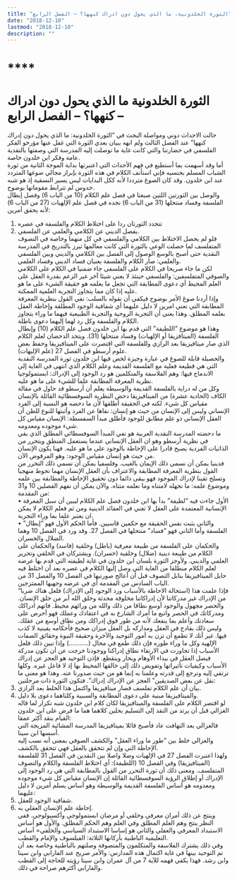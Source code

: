 ```yaml
---
title: "الثورة الخلدونية، ما الذي يحول دون ادراك كنهها؟ – الفصل الرابع"
date: "2018-12-10"
lastmod: "2018-12-10"
description: ""
---
```

# ****

# **الثورة الخلدونية ما الذي يحول دون ادراك كنهها؟ – الفصل الرابع –**

حالت الاحداث دوني ومواصلة البحث في “الثورة الخلدونية: ما الذي يحول دون إدراك كنهها” عند الفصل الثالث ولم انهه ببيان بعدي الثورة التي غفل عنها مؤرخو الفكر الفلسفي في حضارتنا والتي كانت غاية ما توصلت إليه المدرسة التي وصفتها بالنقدية عامة وفكر ابن خلدون خاصة.  
أما وقد أسهمت بما أستطيع في فهم الأحداث التي اعتبرتها بداية الموجة الثانية من ثورة الشباب المسلم بجنسيه فإني استأنف الكلام في هذه الثورة بإبراز مجالي صوغها المتردد عند ابن خلدون. وقد كان الصوغ مترددا لأنه ككل البدايات ليس يسير النسقية إذ هو شبه حدوس لم تترابط مقوماتها بوضوح.  
والوصل بين الثورتين اللتين صيغتا في فصل علم الكلام (10 من الباب 6) وفصل إبطال الفلسفة وفساد منتحلها (31 من الباب 6) نجده في فصل علم الإلهيات (27 من الباب 6) لأنه يحقق أمرين:  
1. تتحدد الثورتان ردا على اختلاط الكلام والفلسفة في عصره  
2. يفصل الديني عن الكلامي والعلمي عن الفلسفي.  
فلو لم يحصل الاختلاط بين الكلامي والفلسفي في كل منهما وخاصة في التصوف المتفلسف لما حصلت الوعي بالثورة التي كانت معالمها تبرز بالتدريج في المدرسة النقدية حتى أصبح بالوسع الوصول إلى الفصل بين الكلامي والديني وبين الفلسفي والعلمي: صار الكلام والفلسفة يعنيان فساد الديني وفساد العلمي.  
لكن ما جاء صريحا في الكلام على الفلسفي جاء ضمنيا في الكلام على الكلامي والصوفي المتفلسفين: والفلسفي حينئذ لا يعني شيئا آخر غير الزعم بقدرة العقل على العلم المحيط أي دعوى المطابقة التي تجعل ما يعلمه هو حقيقة الشيء على ما هو عليه إذا كان مما يتجاوز التجربة العلمية الممكنة.  
وإذا أردنا صوغ الأمر بوضوح فيكفي أن نقوله بالسلب: نفي القول بنظرية المعرفة المطابقة التي تعني امرين لا دليل عليهما أي شفافية الوجود المطلقة وإحاطة العقل بعلمه المطلق. وهذا يعني أن التجربة الروحية والتجربة الطبيعية فيهما ما وراء يتجاوز الكلام والفلسفة وكل رد لهما إليهما دعوى باطلة.  
وهذا هو موضوع “اللطيفة” التي قدم بها ابن خلدون فصل علم الكلام (10) وإبطال الفلسفة (الميتافزيقا أو الإلهيات) وفساد منتحلها (31). ويتحد الدحضان لعلم الكلام الذي صار ميتافيزيقا بعد الرازي وللفلسفة التي اقتصرت على الميتافيزيقا وحفظ بعض علوم أرسطو في الفصل 27 (علم الإليهات).  
والحصيلة قابلة للصوغ في عبارة وجيزة لخص فيها ابن خلدون ثورة المدرسة النقدية التي هي قطيعة فعلية مع الفلسفة القديمة وعلم الكلام الذي انتهى في الغاية إلى الاندماج فيها: وهم الفلاسفة والمتكلمين هو رد الوجود إلى الإدراك: ابستمولوجيا نظرية المعرفة المطابقة علما للشيء على ما هو عليه.  
وكل من له دراية بالفلسفة القديمة والوسيطة يعلم أن أرسطو قد حاول في مقالة الكاف (الحادية عشرة) من الميتافيزيقا دحض النظرية السوفسطائية القائلة بالإنسان مقياس كل شيء. لكنه في الحقيقة أطلقها لأن ما دحضه هو النسبة إلى الفرد الإنساني وليس إلى الإنسان من حيث هو إنسان: نفاها عن الفرد وأثبتها للنوع للظن أن العقل الإنساني ذو علم مطابق للوجود فأطلق مبدأ السفسطة: الإنسان مقياس كل شيء موجوده ومعدومه.  
ما دحضته المدرسة النقدية العربية هو نفي المبدأ السوفسطائي المطلق الذي بقي في نظرية أرسطو وهو ان العقل الإنساني عندما يستعمل المنطق ويتحرر من الذاتيات الفردية يصبح قادرا على الإحاطة بالوجود على ما هو عليه. فهنا يكون الإنسان من حيث هو إنسان مقياس الوجود: وهو المرفوض الآن.  
فدينيا يمكن أن نسمي ذلك الإيمان بالغيب. وفلسفيا يمكن أن نسمي ذلك التحرر من القول بنظرية المعرفة المطابقة والاعتراف بأن العقل الإنسان مهما تحوط منهجيا وتسلح تقينا لإدراك الموجود فهو يبقى دائما دون تحقيق الإحاطة والمطابقة بين علمه وموضوع علمه: ما نجهله لامتناه وما نعلمه متناه. والآن يمكن أن نفهم الفصلين 10 و31 من المقدمة:  
• الأول جاءت فيه “لطيفة” بدأ بها ابن خلدون فصل علم الكلام ليبين أن سبل المعرفة الإنسانية المعتمدة على العقل لا تغني في العقائد الدينية ومن ثم فعلم الكلام لا يمكن ان يعتبر علما بما وراء التجربة.  
• والثاني يثبت نفس الحقيقة مع حكمين قاسيين. فأما الحكم الأول فهو “إبطال” الفلسفة وأما الثاني فهو “فساد” منتحلها في الفصل 27. وقد ورد في الفصل 10 وهما الضلال والخسران.  
والحكمان على الفلسفة من طبيعة معرفية (باطل) وخلقية (فاسد) والحكمان على الكلام من طبيعة دينية (ضلال) وخلقية (خسران). ويشتركان في الخلقي وتحرير العلمي والديني. ولأوجز الثورة بلسان ابن خلدون في غاية لطيفته التي قدم بها عرضه لعلم الكلام منطلقا من الغاية التي وصل إليها الكلام في عصره بعد أن اختلط فيه حابل الميتافيزيقا بنابل التصوف قبل أن أعالج صورتيها في الفصل 10 والفصل 31 من الباب السادس من المقدمة أي في عرضه وجهيها الممتزجين.  
“فإذا علمت هذا (استحالة الاحاطة بالأسباب ورد الوجود إلى الإدراك) فلعل هناك ضربا من الإدراك غير مدركاتنا لأن إدراكاتنا مخلوقة محدثة وخلق الله أبر من خلق الإنسان. والحصر مجهول والوجود أوسع نطاقا من ذلك والله من ورائهم محيط. فاتهم ادراكك ومدركاتك في الحصر واتبع ما أمرك الشارع به في اعتقادك وعملك فهو أحرص على سعادتك وأعلم بما ينفعك لأنه من طور فوق إدراكك ومن نطاق أوسع من عقلك. وليس ذلك بقادح في العقل ومداركه بل العقل ميزان صحيح فأحكامه يقينية لا كذب فيها. غير أنك لا تطمع أن تزن به أمور التوحيد والآخرة وحقيقة النبوة وحقائق الصفات الإلهية وكل ما وراء طوره فإن ذلك طمع في محال (………..) وإذا تبين ذلك فلعل الأسباب إذا تجاوزت في الارتقاء نطاق إدراكنا ووجودنا خرجت عن أن تكون مدركة فيضل العقل في بيداء الأوهام ويحار وينقطع. فإذن التوحيد هو العجز عن إدراك الأسباب وكيفيات تأثيراتها وتفويض ذلك إلى خالقها المحيط بها إذ لا فاعل غيره. وكلها ترتقي إليه وترجع إلى قدرته وعلمنا به إنما هو من حيث صدورنا عنه. وهذا هو معنى ما نقل عن بعض الصديقين” العجز عن الإدراك إدراك”. فتكون الثورة ذات مرحلتين:  
1. بيان أن علم الكلام تفلسف فصار ميتافيزيقا واكتمل هذا الخلط بعد الرازي.  
2. والميتافيزيقا مبنية على دعوى المطابقة والسببية وكلتاهما دعوى بلا دليل.  
لو اقتصر الكلام على الفلسفة والميتافيزيقا لكان كلام ابن خلدون شبه تكرار لما قاله الغزالي قبل أن يرتد من النقد إلى التسليم بحلين كلاهما هما ما فرض على ابن خلدون القيام بنقد أكثر عمقا:  
فالغزالي بعد التهافت عاد فأصبح قائلا بميتافيزيقا المدرسة المشائية المزيجة التي أسسها ابن سينا.  
والغزالي خلط بين “طور ما وراء العقل” والكشف الصوفي بمعنى أنه نسب إليه الإحاطة التي وإن لم تتحقق بالعقل فهي تتحقق بالكشف.  
ولهذا اعتبرت الفصل 27 في الإلهيات وصلا واصلا بين النقدين في الفصل 31 للفلسفة (الميتافيزيقا) وفي الفصل 10 (اللطيفة): أي اختلاط الفلسفة والكلام والتصوف المتفلسف. ومعنى ذلك أن ثورة التحرر من القول بالمطابقة التي هي رد الوجود إلى الإدراك أو إطلاق الرؤية السوفسطائية القائلة إن الإنسان مقياس كل شيء موجوده ومعدومه هو أساس الفلسفة القديمة والوسيطة وهو أساس يسلم أمرين لا دليل عليهما:  
1. شفافية الوجود للعقل.  
2. إحاطة علم الإنسان العقلي به.  
وينتج عن ذلك أمران معرفي وخلقي أو مرضان ابستمولوجي وأكسيولوجي. ففي النظر ينتج وهم العلم المطلق وفي العلم وهم الحكم المطلق. والأول هو أساس الاستبداد المعرفي والعقلي والثاني هو إساسا الاستبداد السياسي والخلقي= أساس التعليمية الباطنية بأركانها الثلاثة: الفيلسوف والإمام والقطب.  
وفي ذلك يشترك الفلاسفة والمتكلمون والمتصوفة وصلتهم بالباطنية وخاصة بعد أن تم التوحيد بينها في غاية اكتمال هذه المدارس: والأمر صريح عند الفارابي وابن سينا وابن رشد. فهذا يكفي فهمه للآية 7 من آل عمران وابن سينا رؤيته للحاجة إلى القطب والفارابي أكثرهم صراحة في ذلك.

###